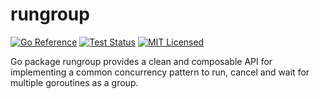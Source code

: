 # rungroup

[![Go Reference](https://pkg.go.dev/badge/github.com/paleviews/rungroup)](https://pkg.go.dev/github.com/paleviews/rungroup)
[![Test Status](https://github.com/paleviews/rungroup/actions/workflows/go.yml/badge.svg)](https://github.com/paleviews/rungroup/actions/workflows/go.yml)
[![MIT Licensed](https://img.shields.io/badge/license-MIT-green)](https://github.com/paleviews/rungroup/blob/main/LICENSE)

Go package rungroup provides a clean and composable API for implementing
a common concurrency pattern to run, cancel and wait for multiple goroutines
as a group.
